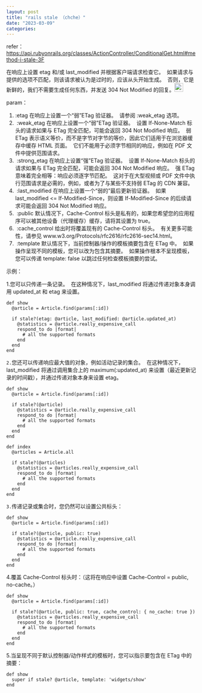 ```yaml
---
layout: post
title: "rails stale （chche）"
date: "2023-03-09"
categories: 
---
```

<p>refer： <a href="https://api.rubyonrails.org/classes/ActionController/ConditionalGet.html#method-i-stale-3F">https://api.rubyonrails.org/classes/ActionController/ConditionalGet.html#method-i-stale-3F</a></p>

<p>在响应上设置 etag 和/或 last_modified 并根据客户端请求检查它。&nbsp; 如果请求与提供的选项不匹配，则该请求被认为是过时的，应该从头开始生成。&nbsp; 否则，它是新鲜的，我们不需要生成任何东西，并发送 304 Not Modified 的回复。<img alt="smiley" src="http://admin.linlin.fun/assets/ckeditor/plugins/smiley/images/regular_smile.png" style="height:23px; width:23px" title="smiley" /></p>

<p>param：</p>

<ol>
	<li>:etag 在响应上设置一个&ldquo;弱&rdquo;ETag 验证器。&nbsp; 请参阅 :weak_etag 选项。</li>
	<li>&nbsp;:weak_etag 在响应上设置一个&ldquo;弱&rdquo;ETag 验证器。&nbsp; 设置 If-None-Match 标头的请求如果与 ETag 完全匹配，可能会返回 304 Not Modified 响应。&nbsp; 弱 ETag 表示语义等价，而不是字节对字节的等价，因此它们适用于在浏览器缓存中缓存 HTML 页面。&nbsp; 它们不能用于必须字节相同的响应，例如在 PDF 文件中提供范围请求。</li>
	<li>&nbsp;:strong_etag 在响应上设置&ldquo;强&rdquo;ETag 验证器。&nbsp; 设置 If-None-Match 标头的请求如果与 ETag 完全匹配，可能会返回 304 Not Modified 响应。&nbsp; 强 ETag 意味着完全相等：响应必须逐字节匹配。&nbsp; 这对于在大型视频或 PDF 文件中执行范围请求是必需的，例如，或者为了与某些不支持弱 ETag 的 CDN 兼容。</li>
	<li>&nbsp;:last_modified 在响应上设置一个&ldquo;弱的&rdquo;最后更新验证器。&nbsp; 如果 last_modified &lt;= If-Modified-Since，则设置 If-Modified-Since 的后续请求可能会返回 304 Not Modified 响应。</li>
	<li>&nbsp;:public 默认情况下，Cache-Control 标头是私有的，如果您希望您的应用程序可以被其他设备（代理缓存）缓存，请将其设置为 true。</li>
	<li>&nbsp;:cache_control 给出时将覆盖现有的 Cache-Control 标头。&nbsp; 有关更多可能性，请参见 www.w3.org/Protocols/rfc2616/rfc2616-sec14.html。</li>
	<li>&nbsp;:template 默认情况下，当前控制器/操作的模板摘要包含在 ETag 中。&nbsp; 如果操作呈现不同的模板，您可以改为包含其摘要。&nbsp; 如果操作根本不呈现模板，您可以传递 template: false 以跳过任何检查模板摘要的尝试。</li>
</ol>

<p>示例：</p>

<p>1.您可以只传递一条记录。&nbsp; 在这种情况下，last_modified 将通过传递对象本身调用 updated_at 和 etag 来设置。</p>

<pre>
<code>def show
  @article = Article.find(params[:id])

  if stale?(etag: @article, last_modified: @article.updated_at)
    @statistics = @article.really_expensive_call
    respond_to do |format|
      # all the supported formats
    end
  end
end
</code></pre>

<p><code>2.</code>您还可以传递响应最大值的对象，例如活动记录的集合。&nbsp; 在这种情况下，last_modified 将通过调用集合上的 maximum(:updated_at) 来设置（最近更新记录的时间戳），并通过传递对象本身来设置 etag。</p>

<pre>
<code>def show
  @article = Article.find(params[:id])

  if stale?(@article)
    @statistics = @article.really_expensive_call
    respond_to do |format|
      # all the supported formats
    end
  end
end
</code></pre>

<pre>
<code>def index
  @articles = Article.all

  if stale?(@articles)
    @statistics = @articles.really_expensive_call
    respond_to do |format|
      # all the supported formats
    end
  end
end
</code></pre>

<p><code>3.</code>传递记录或集合时，您仍然可以设置公共标头：</p>

<pre>
<code>def show
  @article = Article.find(params[:id])

  if stale?(@article, public: true)
    @statistics = @article.really_expensive_call
    respond_to do |format|
      # all the supported formats
    end
  end
end
</code></pre>

<p>4.覆盖 Cache-Control 标头时：（这将在响应中设置 Cache-Control = public, no-cache。）</p>

<pre>
<code>def show
  @article = Article.find(params[:id])

  if stale?(@article, public: true, cache_control: { no_cache: true })
    @statistics = @articles.really_expensive_call
    respond_to do |format|
      # all the supported formats
    end
  end
end
</code></pre>

<p>5.当呈现不同于默认控制器/动作样式的模板时，您可以指示要包含在 ETag 中的摘要：</p>

<pre>
<code>def show
  super if stale? @article, template: &#39;widgets/show&#39;
end
</code></pre>

